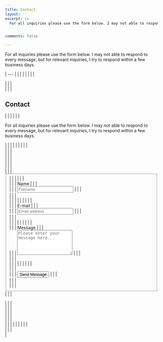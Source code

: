 ```yaml
---
title: Contact
layout: ''
excerpt: |+
  For all inquiries please use the form below. I may not able to respond to every message, but for relevant inquiries, I try to respond within a few business days.


comments: false

---
```

For all inquiries please use the form below. I may not able to respond to every message, but for relevant inquiries, I try to respond within a few business days.

| --- |
| <link rel="stylesheet" href="https://stackpath.bootstrapcdn.com/bootstrap/4.1.3/css/bootstrap.min.css" integrity="sha384-MCw98/SFnGE8fJT3GXwEOngsV7Zt27NXFoaoApmYm81iuXoPkFOJwJ8ERdknLPMO" crossorigin="anonymous"> |
|  |  |
|  | <section class="l--mar-top-m l--grid-wide l--flex l--space-compact"> |
|  | <div class="l--space-compact l--flex-auto"> |
|  | <h1>Contact</h1> |
|  |  |
|  | <p class="text-xl max-w-2xl">For all inquiries please use the form below. I may not able to respond to every message, but for relevant inquiries, I try to respond within a few business days.</p> |
|  |  |
|  | <!-- Form --> |
|  | <div class="container"> |
|  | <div class="row"> |
|  | <div class="col-md-6 col-md-offset-3"> |
|  | <div class="well well-sm"> |
|  | <form class="form-horizontal" id="contact-form" method="POST" data-netlify="true" action="/thank-you" class="mt-10 max-w-lg"> |
|  | <fieldset> |
|  | <!-- Name input--> |
|  | <div class="form-group"> |
|  | <label class="col-md-3 control-label" for="name">Name</label> |
|  | <div class="col-md-9"> |
|  | <input id="name" name="name" type="text" placeholder="Fullname" class="form-control" required> |
|  | </div> |
|  | </div> |
|  |  |
|  | <!-- Email input--> |
|  | <div class="form-group"> |
|  | <label class="col-md-3 control-label" for="email">E-mail</label> |
|  | <div class="col-md-9"> |
|  | <input id="email" name="email" type="text" placeholder="Email address" class="form-control" required> |
|  | </div> |
|  | </div> |
|  |  |
|  | <!-- Message body --> |
|  | <div class="form-group"> |
|  | <label class="col-md-3 control-label" for="message">Message</label> |
|  | <div class="col-md-9"> |
|  | <textarea class="form-control" id="message" name="message" placeholder="Please enter your message here..." rows="5" required></textarea> |
|  | </div> |
|  | </div> |
|  |  |
|  | <!-- Form actions --> |
|  | <div class="form-group"> |
|  | <div class="col-md-12"> |
|  | <button type="submit" class="btn btn-success btn-send">Send Message</button> |
|  | </div> |
|  | </div> |
|  | </fieldset> |
|  | </form> |
|  | </div> |
|  | </div> |
|  | </div> |
|  | </div> |
|  | <!-- Form End --> |
|  |  |
|  | </div> |
|  | </section> |
